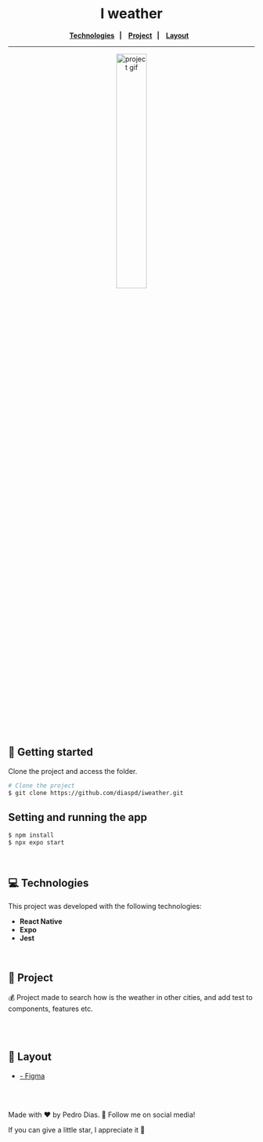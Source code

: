 <h1 align="center">
  I weather 
</h1> 

<div align="center">
  <b>
    <a href="#-Technologies"><b>Technologies</b></a>&nbsp;&nbsp;&nbsp;|&nbsp;&nbsp;&nbsp;
    <a href="#-Project"><b>Project</b></a>&nbsp;&nbsp;&nbsp;|&nbsp;&nbsp;&nbsp;
    <a href="#-Layout"><b>Layout</b></a>&nbsp;&nbsp;&nbsp;
  </b>  
</div>

---

<div align="center">
   <img alt="project gif" title="project gif" src="./src/assets/" width="35%" />
</div> 

</br>

## 🚀 Getting started

Clone the project and access the folder.

```bash
# Clone the project
$ git clone https://github.com/diaspd/iweather.git
```

## Setting and running the app

```bash
$ npm install
$ npx expo start 
```

</br>

## 💻 Technologies

This project was developed with the following technologies:
<b>
- React Native
- Expo
- Jest
</b>

</br>

## 📄 Project
💰 Project made to search how is the weather in other cities, and add test to components, features etc.

<br></br>

## 🔖 Layout
- [ - Figma]()

<br></br>

Made with ♥ by Pedro Dias. 👋 Follow me on social media! </br>

If you can give a little star, I appreciate it 🤩
